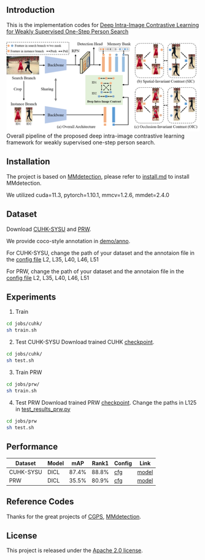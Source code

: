## Introduction

This is the implementation codes for [Deep Intra-Image Contrastive Learning for Weakly Supervised One-Step Person Search](https://arxiv.org/abs/)

![demo image](demo/overall.png)
Overall pipeline of the proposed deep intra-image contrastive learning framework for weakly supervised one-step person search. 

## Installation

The project is based on [MMdetection](https://github.com/open-mmlab/mmdetection), please refer to [install.md](docs/install.md) to install MMdetection.

We utilized cuda=11.3, pytorch=1.10.1, mmcv=1.2.6, mmdet=2.4.0


## Dataset

Download [CUHK-SYSU](https://github.com/ShuangLI59/person_search) and [PRW](https://github.com/liangzheng06/PRW-baseline).

We provide coco-style annotation in [demo/anno](demo/anno).

For CUHK-SYSU, change the path of your dataset and the annotaion file in the [config file](configs/_base_/datasets/coco_reid_unsup.py) L2, L35, L40, L46, L51

For PRW, change the path of your dataset and the annotaion file in the [config file](configs/_base_/datasets/coco_reid_unsup_prw.py) L2, L35, L40, L46, L51

## Experiments
  1. Train
   ```bash
   cd jobs/cuhk/
   sh train.sh
   ```
  2. Test CUHK-SYSU
Download trained CUHK [checkpoint](https://drive.google.com/file/d/1wvGUTOvncs-tjKCfSRnZLJiZt6AZ4461/view?usp=sharing).
   ```bash
   cd jobs/cuhk/
   sh test.sh
   ```
   3. Train PRW
   ```bash
   cd jobs/prw/
   sh train.sh
   ```
   4. Test PRW
Download trained PRW [checkpoint](https://drive.google.com/file/d/10MftT96ldoZU9mlTu1WYthxprRs0zd1j/view?usp=sharing).
   Change the paths in L125 in [test_results_prw.py](tools/test_results_prw.py)
   ```bash
   cd jobs/prw
   sh test.sh
   ```

## Performance

|Dataset|Model|mAP|Rank1| Config | Link |
|-----|-----|------|-----|------|-----|
|CUHK-SYSU|DICL| 87.4%|88.8%|[cfg](configs/dicl/cuhk_dicl.py)| [model](https://drive.google.com/file/d/1wvGUTOvncs-tjKCfSRnZLJiZt6AZ4461/view?usp=sharing)| 
|PRW|DICL|35.5%|80.9%|[cfg](configs/dicl/prw_dicl.py)| [model](https://drive.google.com/file/d/10MftT96ldoZU9mlTu1WYthxprRs0zd1j/view?usp=sharing)| 

## Reference Codes
Thanks for the great projects of [CGPS](https://github.com/ljpadam/CGPS), [MMdetection](https://github.com/open-mmlab/mmdetection).
## License

This project is released under the [Apache 2.0 license](LICENSE).
